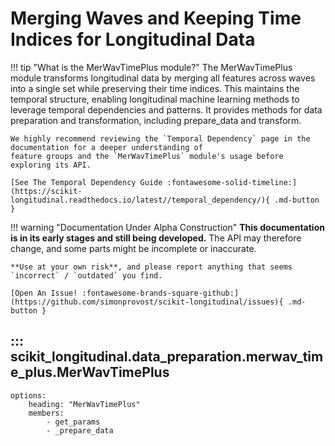 # Merging Waves and Keeping Time Indices for Longitudinal Data

!!! tip "What is the MerWavTimePlus module?"
    The MerWavTimePlus module transforms longitudinal data by merging all features across waves into a single set while
    preserving their time indices. This maintains the temporal structure, enabling longitudinal machine learning methods to
    leverage temporal dependencies and patterns. It provides methods for data preparation and transformation, including
    prepare_data and transform.

    We highly recommend reviewing the `Temporal Dependency` page in the documentation for a deeper understanding of 
    feature groups and the `MerWavTimePlus` module's usage before exploring its API.

    [See The Temporal Dependency Guide :fontawesome-solid-timeline:](https://scikit-longitudinal.readthedocs.io/latest//temporal_dependency/){ .md-button }

!!! warning "Documentation Under Alpha Construction"
    **This documentation is in its early stages and still being developed.** The API may therefore change, and some parts
    might be incomplete or inaccurate.

    **Use at your own risk**, and please report anything that seems `incorrect` / `outdated` you find.

    [Open An Issue! :fontawesome-brands-square-github:](https://github.com/simonprovost/scikit-longitudinal/issues){ .md-button }

## ::: scikit_longitudinal.data_preparation.merwav_time_plus.MerWavTimePlus
    options:
        heading: "MerWavTimePlus"
        members:
            - get_params
            - _prepare_data